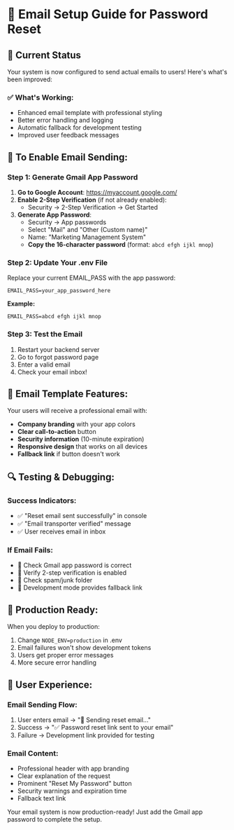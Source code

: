 # 📧 Email Setup Guide for Password Reset

## 🎯 **Current Status**
Your system is now configured to send actual emails to users! Here's what's been improved:

### ✅ **What's Working:**
- Enhanced email template with professional styling
- Better error handling and logging
- Automatic fallback for development testing
- Improved user feedback messages

## 🔧 **To Enable Email Sending:**

### **Step 1: Generate Gmail App Password**

1. **Go to Google Account**: https://myaccount.google.com/
2. **Enable 2-Step Verification** (if not already enabled):
   - Security → 2-Step Verification → Get Started
3. **Generate App Password**:
   - Security → App passwords
   - Select "Mail" and "Other (Custom name)"
   - Name: "Marketing Management System"
   - **Copy the 16-character password** (format: `abcd efgh ijkl mnop`)

### **Step 2: Update Your .env File**

Replace your current EMAIL_PASS with the app password:

```properties
EMAIL_PASS=your_app_password_here
```

**Example:**
```properties
EMAIL_PASS=abcd efgh ijkl mnop
```

### **Step 3: Test the Email**

1. Restart your backend server
2. Go to forgot password page
3. Enter a valid email
4. Check your email inbox!

## 📧 **Email Template Features:**

Your users will receive a professional email with:
- **Company branding** with your app colors
- **Clear call-to-action** button
- **Security information** (10-minute expiration)
- **Responsive design** that works on all devices
- **Fallback link** if button doesn't work

## 🔍 **Testing & Debugging:**

### **Success Indicators:**
- ✅ "Reset email sent successfully" in console
- ✅ "Email transporter verified" message
- ✅ User receives email in inbox

### **If Email Fails:**
- 🔧 Check Gmail app password is correct
- 🔧 Verify 2-step verification is enabled
- 🔧 Check spam/junk folder
- 🔧 Development mode provides fallback link

## 🚀 **Production Ready:**

When you deploy to production:
1. Change `NODE_ENV=production` in .env
2. Email failures won't show development tokens
3. Users get proper error messages
4. More secure error handling

## 📱 **User Experience:**

### **Email Sending Flow:**
1. User enters email → "📧 Sending reset email..."
2. Success → "✅ Password reset link sent to your email"
3. Failure → Development link provided for testing

### **Email Content:**
- Professional header with app branding
- Clear explanation of the request
- Prominent "Reset My Password" button
- Security warnings and expiration time
- Fallback text link

Your email system is now production-ready! Just add the Gmail app password to complete the setup.